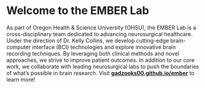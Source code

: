 
# Welcome to the EMBER Lab

As part of Oregon Health & Science University (OHSU), the EMBER Lab is a cross-disciplinary team dedicated to advancing neurosurgical healthcare. Under the direction of Dr. Kelly Collins, we develop cutting-edge brain-computer interface (BCI) technologies and explore innovative brain recording techniques. By leveraging both clinical methods and novel approaches, we strive to improve patient outcomes. In addition to our core work, we collaborate with leading neurosurgical labs to push the boundaries of what’s possible in brain research.
Visit **[gadzooks00.github.io/ember](https://gadzooks00.github.io/ember)** to learn more!
